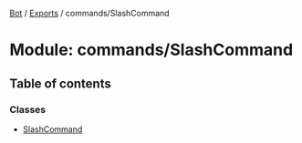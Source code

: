 [Bot](../README.md) / [Exports](../modules.md) / commands/SlashCommand

# Module: commands/SlashCommand

## Table of contents

### Classes

- [SlashCommand](../classes/commands_SlashCommand.SlashCommand.md)
